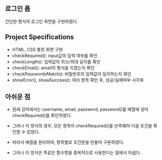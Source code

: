 ## 로그인 폼

간단한 형식의 로그인 화면을 구현하였다.

## Project Specifications

- HTML, CSS 통한 화면 구현
- checkRequired(): input값의 입력 여부를 확인
- checkLength(): 입력값의 최소/최대 길이를 확인
- checkEmail(): email의 형식을 지켰는지 확인
- checkPasswordsMatch(): 비밀번호의 입력값이 일치하는지 확인
- showError(), showSuccess(): 여러 항목 확인 후, 성공/실패여부 시각화

## 아쉬운 점

- 원래 강의에서는 username, email, password, password2를 배열에 넣어 checkRequired()를 확인하였다.
- 그러나 이 방식의 경우, 모든 항목이 checkRequired()를 만족해야 다음 조건을 확인할 수 있었다.

- 따라서 배열을 분리하여, 항목별로 조건문을 만들어 구분하였다.
- 그러나 이 방식은 똑같은 함수명을 중복적으로 사용한다는 점에서 아쉽다.
